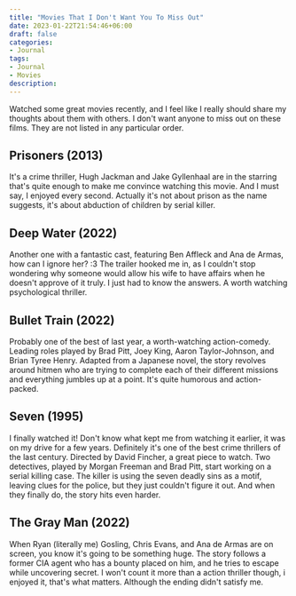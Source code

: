 ```yaml
---
title: "Movies That I Don't Want You To Miss Out"
date: 2023-01-22T21:54:46+06:00
draft: false
categories:
- Journal
tags:
- Journal
- Movies
description:
---
```

Watched some great movies recently, and I feel like I really should share my thoughts about them with others. I don't want anyone to miss out on these films. They are not listed in any particular order.

## Prisoners (2013)
It's a crime thriller, Hugh Jackman and Jake Gyllenhaal are in the starring that's quite enough to make me convince watching this movie. And I must say, I enjoyed every second. Actually it's not about prison as the name suggests, it's about abduction of children by serial killer.

## Deep Water (2022)
Another one with a fantastic cast, featuring Ben Affleck and Ana de Armas, how can I ignore her? :3 The trailer hooked me in, as I couldn't stop wondering why someone would allow his wife to have affairs when he doesn't approve of it truly. I just had to know the answers. A worth watching psychological thriller.

## Bullet Train (2022)
Probably one of the best of last year, a worth-watching action-comedy. Leading roles played by Brad Pitt, Joey King, Aaron Taylor-Johnson, and Brian Tyree Henry. Adapted from a Japanese novel, the story revolves around hitmen who are trying to complete each of their different missions and everything jumbles up at a point. It's quite humorous and action-packed.

## Seven (1995)
I finally watched it! Don't know what kept me from watching it earlier, it was on my drive for a few years. Definitely it's one of the best crime thrillers of the last century. Directed by David Fincher, a great piece to watch. Two detectives, played by Morgan Freeman and Brad Pitt, start working on a serial killing case. The killer is using the seven deadly sins as a motif, leaving clues for the police, but they just couldn't figure it out. And when they finally do, the story hits even harder.

## The Gray Man (2022)
When Ryan (literally me) Gosling, Chris Evans, and Ana de Armas are on screen, you know it's going to be something huge. The story follows a former CIA agent who has a bounty placed on him, and he tries to escape while uncovering secret. I won't count it more than a action thriller though, i enjoyed it, that's what matters. Although the ending didn't satisfy me.
